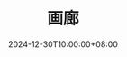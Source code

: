 ---
title: '画廊'
date: "2024-12-30T10:00:00+08:00"
type: landing

design:
  spacing: '5rem'

# Page sections
sections:
  - block: markdown
    content:
      title: 2025
      text: |-


  - block: markdown
    content:
      title: 2024
      text: |-
        **5月21日**
        
        逛逛新国立，吸收一下灵气。
        ![science](/media/gallery/2024/science.jpg)

        **2月17日**

        厦门银海路落日。
        ![sunset](/media/gallery/2024/sunset.JPG)

  - block: markdown
    content:
      title: 2023
      text: |-
        **12月16日**

        会发光的吧，老铁。
        ![Bro](/media/gallery/2023/gold_and_iron.JPG)
        ![hongyadong](/media/gallery/2023/hongyadong.JPG)
        
        **12月1日**
        
        两只喵。
        ![bobby](/media/gallery/2023/bobby.JPG)
        ![sis](/media/gallery/2023/sis.JPG)

  - block: markdown
    content:
      title: 2022
      text: |-
        **6月15日**

        第二次一起拍毕业照。
        ![dog](/media/gallery/2022/me_and_darling.jpg)

  - block: markdown
    content:
      title: 2019
      text: |-
        **6月20日**

        第一次一起拍毕业照。
        ![buct_graduation](/media/gallery/2019/buct_graduation.jpg)

---